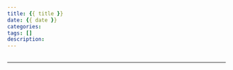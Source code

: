 ```yaml
---
title: {{ title }}
date: {{ date }}
categories:
tags: []
description:
---
```

<p class="description"></p>


<!-- more -->

##

##

##

<hr />